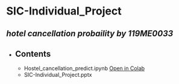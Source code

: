 # **SIC-Individual_Project**
## *hotel cancellation probaility by 119ME0033* 
- ## **Contents**
  - Hostel_cancellation_predict.ipynb [Open in Colab](https://colab.research.google.com/drive/1wnDaF0xgQghicdKy9c4fQ56XKdh_XKks)
  - SIC-Individual_Project.pptx
